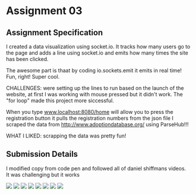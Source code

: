 # Assignment 03

## Assignment Specification
I created a data visualization using socket.io. It tracks how many users go to the page and adds a line using socket.io and emits how many times the site has been clicked. 

The awesome part is thaat by coding io.sockets.emit it emits in real time! Fun, right! Super cool.

CHALLENGES: were setting up the lines to run based on the launch of the website, at first I was working with mouse pressed but it didn't work. The "for loop" made this project more siccessful.  

When you type www.localhost:8080/home will allow you to press the registration button it pulls the registration numbers from the json file I scraped the data from http://www.adoptiondatabase.org/ using ParseHub!!!

WHAT I LIKED: scrapping the data was pretty fun!

## Submission Details
I modified copy from code pen and followed all of daniel shiffmans videos. It was challenging but it works 


<img src="img/imga.png">

<img src="img/imgb.png">

<img src="img/imgc.png">

<img src="img/imgd.png">

<img src="img/imge.png">

<img src="img/imgf.png">

<img src="img/imgg.png">

<img src="img/imgh.png">



